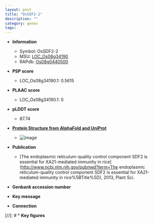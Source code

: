 ```yaml
---
layout: post
title: "OsSDF2-2"
description: ""
category: genes
tags: 
---
```


* **Information**  
    + Symbol: OsSDF2-2  
    + MSU: [LOC_Os08g34190](http://rice.plantbiology.msu.edu/cgi-bin/ORF_infopage.cgi?orf=LOC_Os08g34190)  
    + RAPdb: [Os08g0440500](http://rapdb.dna.affrc.go.jp/viewer/gbrowse_details/irgsp1?name=Os08g0440500)  

* **PSP score**  
    + LOC_Os08g34190.1: 0.5615 

* **PLAAC score**  
    + LOC_Os08g34190.1: 0 

* **pLDDT score**
    + 87.74

* **[Protein Structure from AlphaFold and UniProt](https://www.uniprot.org/uniprotkb/Q6Z9G2/entry#structure)**
    + ![image](https://ricepsp.github.io/images/Q6/AF-Q6Z9G2-F1.png)

* **Publication**  
    + [The endoplasmic reticulum-quality control component SDF2 is essential for XA21-mediated immunity in rice](http://www.ncbi.nlm.nih.gov/pubmed?term=The endoplasmic reticulum-quality control component SDF2 is essential for XA21-mediated immunity in rice%5BTitle%5D), 2013, Plant Sci.

* **Genbank accession number**  

* **Key message**  

* **Connection**  

[//]: # * **Key figures**  


